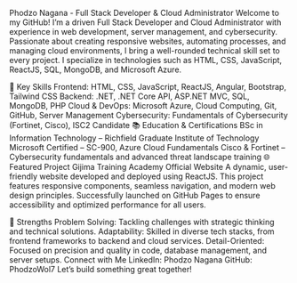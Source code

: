 Phodzo Nagana - Full Stack Developer & Cloud Administrator
Welcome to my GitHub! I’m a driven Full Stack Developer and Cloud Administrator with experience in web development, server management, and cybersecurity. Passionate about creating responsive websites, automating processes, and managing cloud environments, I bring a well-rounded technical skill set to every project. I specialize in technologies such as HTML, CSS, JavaScript, ReactJS, SQL, MongoDB, and Microsoft Azure.

🌟 Key Skills
Frontend: HTML, CSS, JavaScript, ReactJS, Angular, Bootstrap, Tailwind CSS
Backend: .NET, .NET Core API, ASP.NET MVC, SQL, MongoDB, PHP
Cloud & DevOps: Microsoft Azure, Cloud Computing, Git, GitHub, Server Management
Cybersecurity: Fundamentals of Cybersecurity (Fortinet, Cisco), ISC2 Candidate
📚 Education & Certifications
BSc in Information Technology – Richfield Graduate Institute of Technology
Microsoft Certified – SC-900, Azure Cloud Fundamentals
Cisco & Fortinet – Cybersecurity fundamentals and advanced threat landscape training
🌐 Featured Project
Gijima Training Academy Official Website
A dynamic, user-friendly website developed and deployed using ReactJS. This project features responsive components, seamless navigation, and modern web design principles. Successfully launched on GitHub Pages to ensure accessibility and optimized performance for all users.

🚀 Strengths
Problem Solving: Tackling challenges with strategic thinking and technical solutions.
Adaptability: Skilled in diverse tech stacks, from frontend frameworks to backend and cloud services.
Detail-Oriented: Focused on precision and quality in code, database management, and server setups.
Connect with Me
LinkedIn: Phodzo Nagana
GitHub: PhodzoWol7
Let’s build something great together!
